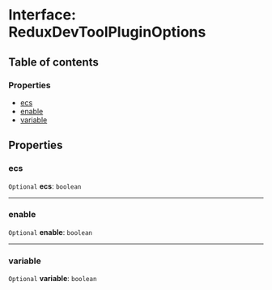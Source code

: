 # Interface: ReduxDevToolPluginOptions

## Table of contents

### Properties

* [ecs](/en/auto-docs/redux-devtool-plugin/interfaces/ReduxDevToolPluginOptions.md#ecs)
* [enable](/en/auto-docs/redux-devtool-plugin/interfaces/ReduxDevToolPluginOptions.md#enable)
* [variable](/en/auto-docs/redux-devtool-plugin/interfaces/ReduxDevToolPluginOptions.md#variable)

## Properties

### ecs

`Optional` **ecs**: `boolean`

***

### enable

`Optional` **enable**: `boolean`

***

### variable

`Optional` **variable**: `boolean`
